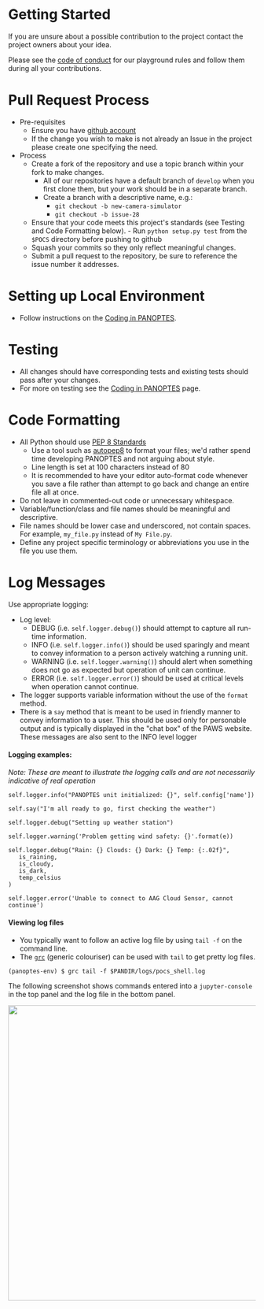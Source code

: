 # Getting Started
If you are unsure about a possible contribution to the project contact the project owners about your idea.

Please see the [code of conduct](https://github.com/panoptes/POCS/blob/develop/CODE_OF_CONDUCT.md) for our
playground rules and follow them during all your contributions.


# Pull Request Process
* Pre-requisites
   - Ensure you have [github account](https://github.com/join)
   - If the change you wish to make is not already an Issue in the project please create one specifying the need.
* Process
   - Create a fork of the repository and use a topic branch within your fork to make changes.
      - All of our repositories have a default branch of `develop` when you first clone them, but your work should be in a separate branch.
      - Create a branch with a descriptive name, e.g.:
         - `git checkout -b new-camera-simulator`
         - `git checkout -b issue-28`
   - Ensure that your code meets this project's standards (see Testing and Code Formatting below).
         - Run `python setup.py test` from the `$POCS` directory before pushing to github
   - Squash your commits so they only reflect meaningful changes.
   - Submit a pull request to the repository, be sure to reference the issue number it addresses.


# Setting up Local Environment
  - Follow instructions on the [Coding in PANOPTES](https://github.com/panoptes/POCS/wiki/Coding-in-PANOPTES).


# Testing
 - All changes should have corresponding tests and existing tests should pass after your changes.
 - For more on testing see the [Coding in PANOPTES](https://github.com/panoptes/POCS/wiki/Coding-in-PANOPTES) page.


# Code Formatting

- All Python should use [PEP 8 Standards](https://www.python.org/dev/peps/pep-0008/)
   - Use a tool such as [autopep8](https://pypi.python.org/pypi/autopep8) to format your
     files; we'd rather spend time developing PANOPTES and not arguing about
     style.
   - Line length is set at 100 characters instead of 80
   - It is recommended to have your editor auto-format code whenever you save a file rather than attempt to go back and change an entire file all at once. 
- Do not leave in commented-out code or unnecessary whitespace.
- Variable/function/class and file names should be meaningful and descriptive.
- File names should be lower case and underscored, not contain spaces. For
  example, `my_file.py` instead of `My File.py`.
- Define any project specific terminology or abbreviations you use in the file you use them.

# Log Messages

Use appropriate logging:
- Log level:
   - DEBUG (i.e. `self.logger.debug()`) should attempt to capture all run-time information.
   - INFO (i.e. `self.logger.info()`) should be used sparingly and meant to convey information to a person actively watching a running unit.
   - WARNING (i.e. `self.logger.warning()`) should alert when something does not go as expected but operation of unit can continue.
   - ERROR (i.e. `self.logger.error()`) should be used at critical levels when operation cannot continue.
- The logger supports variable information without the use of the `format` method.
- There is a `say` method that is meant to be used in friendly manner to convey information to a user. This should be used only for personable output and is typically displayed in the "chat box" of the PAWS website. These messages are also sent to the INFO level logger

#### Logging examples:

_Note: These are meant to illustrate the logging calls and are not necessarily indicative of real operation_

```
self.logger.info("PANOPTES unit initialized: {}", self.config['name'])

self.say("I'm all ready to go, first checking the weather")

self.logger.debug("Setting up weather station")

self.logger.warning('Problem getting wind safety: {}'.format(e))

self.logger.debug("Rain: {} Clouds: {} Dark: {} Temp: {:.02f}",
   is_raining,
   is_cloudy,
   is_dark,
   temp_celsius
)

self.logger.error('Unable to connect to AAG Cloud Sensor, cannot continue')
```

#### Viewing log files

- You typically want to follow an active log file by using `tail -f` on the command line.
- The [`grc`](https://github.com/garabik/grc) (generic colouriser) can be used with `tail` to get pretty log files. 

```
(panoptes-env) $ grc tail -f $PANDIR/logs/pocs_shell.log
```

The following screenshot shows commands entered into a `jupyter-console` in the top panel and the log file in the bottom panel.

<p align="center">
   <img src="http://www.projectpanoptes.org/images/log-example.png" width="600">
</p>
